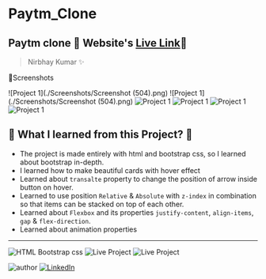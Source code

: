 # Paytm_Clone
## Paytm clone 🚀 Website's [Live Link](https://nirbhaykr.in/Paytm%20Clone/)🔗
>Nirbhay Kumar ✨

📸Screenshots

![Project 1](./Screenshots/Screenshot (504).png)
![Project 1](./Screenshots/Screenshot (504).png)
![Project 1](./Screenshots/Screenshot(506).png)
![Project 1](./Screenshots/Screenshot(507).png)
![Project 1](./Screenshots/Screenshot(508).png)
![Project 1](./Screenshots/Screenshot(509).png)

## 📌 What I learned from this Project? 📝 
- The project is made entirely with html and bootstrap css, so I learned about bootstrap in-depth.
- I learned how to make beautiful cards with hover effect 
- Learned about `transalte` property to change the position of arrow inside button on hover.
- Learned to use position `Relative` & `Absolute` with `z-index` in combination so that items can be stacked on top of each other.
- Learned about `Flexbox` and its properties `justify-content`, `align-items`, `gap` & `flex-direction`.
- Learned about animation properties

---

![HTML Bootstrap css](https://img.shields.io/badge/HTML-BOOTSTRAP--CSS-orange)
![Live Project](https://img.shields.io/badge/Responsive-yes-ecff19)
![Live Project](https://img.shields.io/badge/Deployed-yes-38B2AC)


![author](https://img.shields.io/badge/author-Nirbhay--Kumar-blue)
[![LinkedIn](https://img.shields.io/badge/LinkedIn-Connect-blue)](https://www.linkedin.com/in/https://www.linkedin.com/in/nirbhaykrmuj/)

